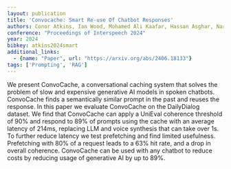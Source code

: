 ```yaml
---
layout: publication
title: 'Convocache: Smart Re-use Of Chatbot Responses'
authors: Conor Atkins, Ian Wood, Mohamed Ali Kaafar, Hassan Asghar, Nardine Basta, Michal Kepkowski
conference: "Proceedings of Interspeech 2024"
year: 2024
bibkey: atkins2024smart
additional_links:
  - {name: "Paper", url: "https://arxiv.org/abs/2406.18133"}
tags: ['Prompting', 'RAG']
---
```

We present ConvoCache, a conversational caching system that solves the
problem of slow and expensive generative AI models in spoken chatbots.
ConvoCache finds a semantically similar prompt in the past and reuses the
response. In this paper we evaluate ConvoCache on the DailyDialog dataset. We
find that ConvoCache can apply a UniEval coherence threshold of 90% and respond
to 89% of prompts using the cache with an average latency of 214ms, replacing
LLM and voice synthesis that can take over 1s. To further reduce latency we
test prefetching and find limited usefulness. Prefetching with 80% of a request
leads to a 63% hit rate, and a drop in overall coherence. ConvoCache can be
used with any chatbot to reduce costs by reducing usage of generative AI by up
to 89%.
